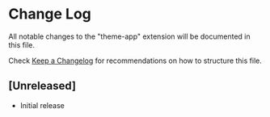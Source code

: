 # Change Log
All notable changes to the "theme-app" extension will be documented in this file.

Check [Keep a Changelog](http://keepachangelog.com/) for recommendations on how to structure this file.

## [Unreleased]
- Initial release
